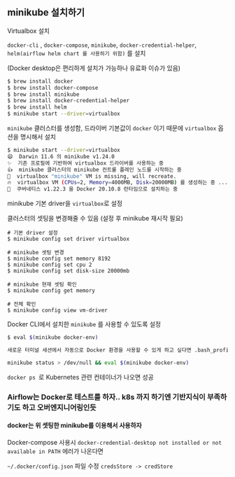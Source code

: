 ## minikube 설치하기

Virtualbox 설치

`docker-cli` , `docker-compose`, `minikube`, `docker-credential-helper`, `helm(airflow helm chart 를 사용하기 위함)`  를 설치

(Docker desktop은 편리하게 설치가 가능하나 유료화 이슈가 있음)

```sh
$ brew install docker
$ brew install docker-compose
$ brew install minikube
$ brew install docker-credential-helper
$ brew install helm
$ minikube start --driver=virtualbox
```

`minikube` 클러스터를 생성함, 드라이버 기본값이 `docker` 이기 때문에 `virtualbox` 옵션을 명시해서 설치

```sh
$ minikube start --driver=virtualbox
😄  Darwin 11.6 의 minikube v1.24.0
✨  기존 프로필에 기반하여 virtualbox 드라이버를 사용하는 중
👍  minikube 클러스터의 minikube 컨트롤 플레인 노드를 시작하는 중
🤷  virtualbox "minikube" VM is missing, will recreate.
🔥  virtualbox VM (CPUs=2, Memory=4000MB, Disk=20000MB) 를 생성하는 중 ...
🐳  쿠버네티스 v1.22.3 을 Docker 20.10.8 런타임으로 설치하는 중
```

minikube 기본 driver을 `virtualbox`로 설정

클러스터의 셋팅을 변경해줄 수 있음 (설정 후 minikube 재시작 필요)

```Sh
# 기본 driver 설정
$ minikube config set driver virtualbox

# minikube 셋팅 변경
$ minikube config set memory 8192
$ minikube config set cpu 2
$ minikube config set disk-size 20000mb

# minikube 현재 셋팅 확인
$ minikube config get memory

# 전체 확인
$ minikube config view vm-driver

```



Docker CLI에서 설치한 `minikube` 를 사용할 수 있도록 설정

```sh
$ eval $(minikube docker-env)

새로운 터미널 세션에서 자동으로 Docker 환경을 사용할 수 있게 하고 싶다면 .bash_profile 파일에 추가

minikube status > /dev/null && eval $(minikube docker-env)
```

`docker ps `로 Kubernetes 관련 컨테이너가 나오면 성공

### Airflow는 Docker로 테스트를 하자.. k8s 까지 하기엔 기반지식이 부족하기도 하고 오버엔지니어링인듯

#### docker는 위 셋팅한 minikube를 이용해서 사용하자

Docker-compose 사용시 `docker-credential-desktop not installed or not available in PATH` 에러가 나온다면

`~/.docker/config.json` 파일 수정 `credsStore -> credStore`